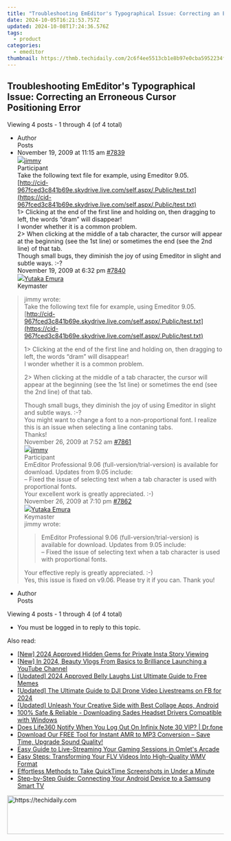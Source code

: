 ```yaml
---
title: "Troubleshooting EmEditor's Typographical Issue: Correcting an Erroneous Cursor Positioning Error"
date: 2024-10-05T16:21:53.757Z
updated: 2024-10-08T17:24:36.576Z
tags:
  - product
categories:
  - emeditor
thumbnail: https://thmb.techidaily.com/2c6f4ee5513cb1e8b97e0cba5952234ffb447e10ada86593b81e12229bc773a7.jpg
---
```


## Troubleshooting EmEditor's Typographical Issue: Correcting an Erroneous Cursor Positioning Error

Viewing 4 posts - 1 through 4 (of 4 total)

* Author  
Posts
* November 19, 2009 at 11:15 am [#7839](https://tools.techidaily.com/emeditor/products/)  
[![](https://secure.gravatar.com/avatar/1eb755e7048e4796b0d88589f43b1e95?s=80&d=identicon&r=g)jimmy](https://www.emeditor.com/forums/users/jimmy/ "View jimmy's profile")  
Participant  
Take the following text file for example, using Emeditor 9.05.  
[http://cid-967fced3c841b69e.skydrive.live.com/self.aspx/.Public/test.txt](https://cid-967fced3c841b69e.skydrive.live.com/self.aspx/.Public/test.txt)  
 1> Clicking at the end of the first line and holding on, then dragging to left, the words “dram” will disappear!  
 I wonder whether it is a common problem.  
 2> When clicking at the middle of a tab character, the cursor will appear at the beginning (see the 1st line) or sometimes the end (see the 2nd line) of that tab.  
 Though small bugs, they diminish the joy of using Emeditor in slight and subtle ways. :-?  
November 19, 2009 at 6:32 pm [#7840](https://tools.techidaily.com/emeditor/products/)  
[![](https://secure.gravatar.com/avatar/a0a6377144ed3636f985d87303f65ed2?s=80&d=identicon&r=g)Yutaka Emura](https://www.emeditor.com/forums/users/yemura/ "View Yutaka Emura's profile")  
Keymaster  
> jimmy wrote:  
> Take the following text file for example, using Emeditor 9.05.  
> [http://cid-967fced3c841b69e.skydrive.live.com/self.aspx/.Public/test.txt](https://cid-967fced3c841b69e.skydrive.live.com/self.aspx/.Public/test.txt)  
>  
> 1> Clicking at the end of the first line and holding on, then dragging to left, the words “dram” will disappear!  
> I wonder whether it is a common problem.  
>  
> 2> When clicking at the middle of a tab character, the cursor will appear at the beginning (see the 1st line) or sometimes the end (see the 2nd line) of that tab.  
>  
> Though small bugs, they diminish the joy of using Emeditor in slight and subtle ways. :-?  
 You might want to change a font to a non-proportional font. I realize this is an issue when selecting a line contaning tabs.  
 Thanks!  
November 26, 2009 at 7:52 am [#7861](https://tools.techidaily.com/emeditor/products/)  
[![](https://secure.gravatar.com/avatar/1eb755e7048e4796b0d88589f43b1e95?s=80&d=identicon&r=g)jimmy](https://www.emeditor.com/forums/users/jimmy/ "View jimmy's profile")  
Participant  
> EmEditor Professional 9.06 (full-version/trial-version) is available for download. Updates from 9.05 include:  
> – Fixed the issue of selecting text when a tab character is used with proportional fonts.  
 Your excellent work is greatly appreciated. :-)  
November 26, 2009 at 7:10 pm [#7862](https://tools.techidaily.com/emeditor/products/)  
[![](https://secure.gravatar.com/avatar/a0a6377144ed3636f985d87303f65ed2?s=80&d=identicon&r=g)Yutaka Emura](https://www.emeditor.com/forums/users/yemura/ "View Yutaka Emura's profile")  
Keymaster  
> jimmy wrote:  
>  
>> EmEditor Professional 9.06 (full-version/trial-version) is available for download. Updates from 9.05 include:  
>> – Fixed the issue of selecting text when a tab character is used with proportional fonts.  
>  
> Your effective reply is greatly appreciated. :-)  
 Yes, this issue is fixed on v9.06\. Please try it if you can. Thank you!
* Author  
Posts

Viewing 4 posts - 1 through 4 (of 4 total)

* You must be logged in to reply to this topic.

<ins class="adsbygoogle"
     style="display:block"
     data-ad-format="autorelaxed"
     data-ad-client="ca-pub-7571918770474297"
     data-ad-slot="1223367746"></ins>

<ins class="adsbygoogle"
     style="display:block"
     data-ad-client="ca-pub-7571918770474297"
     data-ad-slot="8358498916"
     data-ad-format="auto"
     data-full-width-responsive="true"></ins>

<span class="atpl-alsoreadstyle">Also read:</span>
<div><ul>
<li><a href="https://instagram-video-recordings.techidaily.com/new-2024-approved-hidden-gems-for-private-insta-story-viewing/"><u>[New] 2024 Approved Hidden Gems for Private Insta Story Viewing</u></a></li>
<li><a href="https://facebook-video-footage.techidaily.com/new-in-2024-beauty-vlogs-from-basics-to-brilliance-launching-a-youtube-channel/"><u>[New] In 2024, Beauty Vlogs From Basics to Brilliance Launching a YouTube Channel</u></a></li>
<li><a href="https://article-helps.techidaily.com/updated-2024-approved-belly-laughs-list-ultimate-guide-to-free-memes/"><u>[Updated] 2024 Approved Belly Laughs List Ultimate Guide to Free Memes</u></a></li>
<li><a href="https://facebook-clips.techidaily.com/updated-the-ultimate-guide-to-dji-drone-video-livestreams-on-fb-for-2024/"><u>[Updated] The Ultimate Guide to DJI Drone Video Livestreams on FB for 2024</u></a></li>
<li><a href="https://some-tips.techidaily.com/updated-unleash-your-creative-side-with-best-collage-apps-android/"><u>[Updated] Unleash Your Creative Side with Best Collage Apps, Android</u></a></li>
<li><a href="https://driver-download.techidaily.com/100-safe-and-reliable-downloading-sades-headset-drivers-compatible-with-windows/"><u>100% Safe & Reliable - Downloading Sades Headset Drivers Compatible with Windows</u></a></li>
<li><a href="https://fake-location.techidaily.com/does-life360-notify-when-you-log-out-on-infinix-note-30-vip-drfone-by-drfone-virtual-android/"><u>Does Life360 Notify When You Log Out On Infinix Note 30 VIP? | Dr.fone</u></a></li>
<li><a href="https://win-reviews.techidaily.com/download-our-free-tool-for-instant-amr-to-mp3-conversion-save-time-upgrade-sound-quality/"><u>Download Our FREE Tool for Instant AMR to MP3 Conversion – Save Time, Upgrade Sound Quality!</u></a></li>
<li><a href="https://win-reviews.techidaily.com/easy-guide-to-live-streaming-your-gaming-sessions-in-omlets-arcade/"><u>Easy Guide to Live-Streaming Your Gaming Sessions in Omlet's Arcade</u></a></li>
<li><a href="https://win-reviews.techidaily.com/easy-steps-transforming-your-flv-videos-into-high-quality-wmv-format/"><u>Easy Steps: Transforming Your FLV Videos Into High-Quality WMV Format</u></a></li>
<li><a href="https://win-reviews.techidaily.com/effortless-methods-to-take-quicktime-screenshots-in-under-a-minute/"><u>Effortless Methods to Take QuickTime Screenshots in Under a Minute</u></a></li>
<li><a href="https://win-reviews.techidaily.com/step-by-step-guide-connecting-your-android-device-to-a-samsung-smart-tv/"><u>Step-by-Step Guide: Connecting Your Android Device to a Samsung Smart TV</u></a></li>
</ul></div>

<!-- affiliate ads begin -->
<a href="https://aligracehair.sjv.io/c/5597632/1896532/19272" target="_top" id="1896532">
  <img src="//a.impactradius-go.com/display-ad/19272-1896532" border="0" alt="https://techidaily.com" width="728" height="90"/>
</a>
<img height="0" width="0" src="https://aligracehair.sjv.io/i/5597632/1896532/19272" style="position:absolute;visibility:hidden;" border="0" />
<!-- affiliate ads end -->

